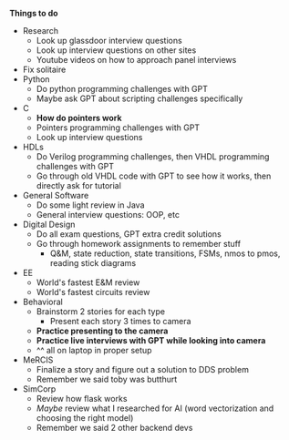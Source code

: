 **Things to do**
- Research
	- Look up glassdoor interview questions
	- Look up interview questions on other sites
	- Youtube videos on how to approach panel interviews
- Fix solitaire
- Python
	- Do python programming challenges with GPT
	- Maybe ask GPT about scripting challenges specifically
- C
	- **How do pointers work**
	- Pointers programming challenges with GPT
	- Look up interview questions
- HDLs
	- Do Verilog programming challenges, then VHDL programming challenges with GPT
	- Go through old VHDL code with GPT to see how it works, then directly ask for tutorial
- General Software
	- Do some light review in Java
	- General interview questions: OOP, etc
- Digital Design
	- Do all exam questions, GPT extra credit solutions
	- Go through homework assignments to remember stuff
		- Q&M, state reduction, state transitions, FSMs, nmos to pmos, reading stick diagrams
- EE
	- World's fastest E&M review
	- World's fastest circuits review
- Behavioral
	- Brainstorm 2 stories for each type
		- Present each story 3 times to camera
	- **Practice presenting to the camera**
	- **Practice live interviews with GPT while looking into camera**
	- ^^ all on laptop in proper setup
- MeRCIS 
	- Finalize a story and figure out a solution to DDS problem
	- Remember we said toby was butthurt
- SimCorp
	- Review how flask works
	- *Maybe* review what I researched for AI (word vectorization and choosing the right model)
	- Remember we said 2 other backend devs